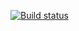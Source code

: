 [![Build status](https://ci.appveyor.com/api/projects/status/d4csx9cl3mxaf4uj?svg=true)](https://ci.appveyor.com/project/NataliaKuzmicheva/api-ci-cu5jb)
